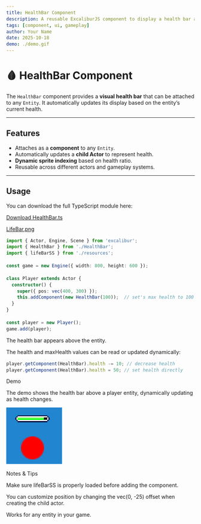 ```yaml
---
title: HealthBar Component
description: A reusable ExcaliburJS component to display a health bar above an entity.
tags: [component, ui, gameplay]
author: Your Name
date: 2025-10-18
demo: ./demo.gif
---
```


# 🩸 HealthBar Component

The `HealthBar` component provides a **visual health bar** that can be attached to any `Entity`. It automatically updates its display based on the entity’s current health.

---

## Features

- Attaches as a **component** to any `Entity`.
- Automatically updates a **child Actor** to represent health.
- **Dynamic sprite indexing** based on health ratio.
- Reusable across different actors and gameplay systems.

---

## Usage

You can download the full TypeScript module here:

[Download HealthBar.ts](./HealthBar.ts)

[LifeBar.png](./lifebar.png)

```ts
import { Actor, Engine, Scene } from 'excalibur';
import { HealthBar } from './HealthBar';
import { lifeBarSS } from './resources';

const game = new Engine({ width: 800, height: 600 });

class Player extends Actor {
  constructor() {
    super({ pos: vec(400, 300) });
    this.addComponent(new HealthBar(100));  // set's max health to 100
  }
}

const player = new Player();
game.add(player);
```

The health bar appears above the entity.

The health and maxHealth values can be read or updated dynamically:

```ts
player.getComponent(HealthBar).health -= 10; // decrease health
player.getComponent(HealthBar).health = 50; // set health directly
```

Demo

The demo shows the health bar above a player entity, dynamically updating as health changes.

![Demo](./assets/demo.png)

Notes & Tips

Make sure lifeBarSS is properly loaded before adding the component.

You can customize position by changing the vec(0, -25) offset when creating the child actor.

Works for any entity in your game.